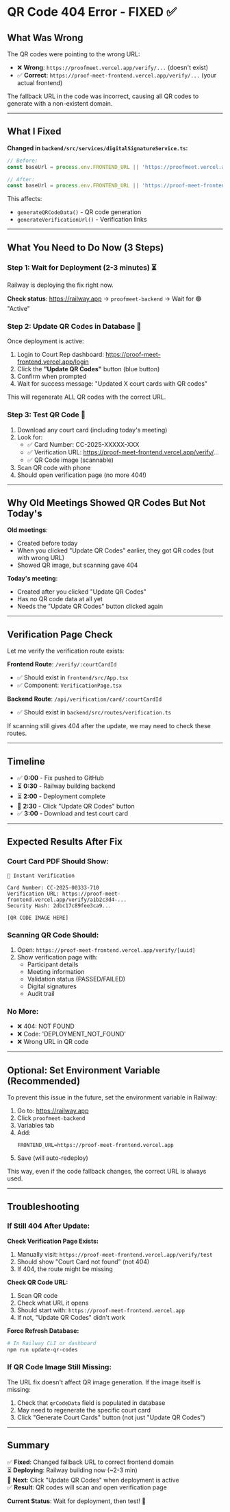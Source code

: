 # QR Code 404 Error - FIXED ✅

## What Was Wrong

The QR codes were pointing to the wrong URL:
- ❌ **Wrong**: `https://proofmeet.vercel.app/verify/...` (doesn't exist)
- ✅ **Correct**: `https://proof-meet-frontend.vercel.app/verify/...` (your actual frontend)

The fallback URL in the code was incorrect, causing all QR codes to generate with a non-existent domain.

---

## What I Fixed

**Changed in `backend/src/services/digitalSignatureService.ts`:**

```javascript
// Before:
const baseUrl = process.env.FRONTEND_URL || 'https://proofmeet.vercel.app';

// After:
const baseUrl = process.env.FRONTEND_URL || 'https://proof-meet-frontend.vercel.app';
```

This affects:
- `generateQRCodeData()` - QR code generation
- `generateVerificationUrl()` - Verification links

---

## What You Need to Do Now (3 Steps)

### Step 1: Wait for Deployment (2-3 minutes) ⏳
Railway is deploying the fix right now.

**Check status**: https://railway.app → `proofmeet-backend` → Wait for 🟢 "Active"

### Step 2: Update QR Codes in Database 🔄
Once deployment is active:

1. Login to Court Rep dashboard: https://proof-meet-frontend.vercel.app/login
2. Click the **"Update QR Codes"** button (blue button)
3. Confirm when prompted
4. Wait for success message: "Updated X court cards with QR codes"

This will regenerate ALL QR codes with the correct URL.

### Step 3: Test QR Code 📱

1. Download any court card (including today's meeting)
2. Look for:
   - ✅ Card Number: CC-2025-XXXXX-XXX
   - ✅ Verification URL: https://proof-meet-frontend.vercel.app/verify/...
   - ✅ QR Code image (scannable)
3. Scan QR code with phone
4. Should open verification page (no more 404!)

---

## Why Old Meetings Showed QR Codes But Not Today's

**Old meetings**: 
- Created before today
- When you clicked "Update QR Codes" earlier, they got QR codes (but with wrong URL)
- Showed QR image, but scanning gave 404

**Today's meeting**:
- Created after you clicked "Update QR Codes"  
- Has no QR code data at all yet
- Needs the "Update QR Codes" button clicked again

---

## Verification Page Check

Let me verify the verification route exists:

**Frontend Route**: `/verify/:courtCardId`
- ✅ Should exist in `frontend/src/App.tsx`
- ✅ Component: `VerificationPage.tsx`

**Backend Route**: `/api/verification/card/:courtCardId`
- ✅ Should exist in `backend/src/routes/verification.ts`

If scanning still gives 404 after the update, we may need to check these routes.

---

## Timeline

- ✅ **0:00** - Fix pushed to GitHub
- ⏳ **0:30** - Railway building backend
- ⏳ **2:00** - Deployment complete
- 🎯 **2:30** - Click "Update QR Codes" button
- ✅ **3:00** - Download and test court card

---

## Expected Results After Fix

### Court Card PDF Should Show:
```
📱 Instant Verification

Card Number: CC-2025-00333-710
Verification URL: https://proof-meet-frontend.vercel.app/verify/a1b2c3d4-...
Security Hash: 2dbc17c89fee3ca9...

[QR CODE IMAGE HERE]
```

### Scanning QR Code Should:
1. Open: `https://proof-meet-frontend.vercel.app/verify/[uuid]`
2. Show verification page with:
   - Participant details
   - Meeting information
   - Validation status (PASSED/FAILED)
   - Digital signatures
   - Audit trail

### No More:
- ❌ 404: NOT FOUND
- ❌ Code: 'DEPLOYMENT_NOT_FOUND'
- ❌ Wrong URL in QR code

---

## Optional: Set Environment Variable (Recommended)

To prevent this issue in the future, set the environment variable in Railway:

1. Go to: https://railway.app
2. Click `proofmeet-backend`
3. Variables tab
4. Add:
   ```
   FRONTEND_URL=https://proof-meet-frontend.vercel.app
   ```
5. Save (will auto-redeploy)

This way, even if the code fallback changes, the correct URL is always used.

---

## Troubleshooting

### If Still 404 After Update:

**Check Verification Page Exists:**
1. Manually visit: `https://proof-meet-frontend.vercel.app/verify/test`
2. Should show "Court Card not found" (not 404)
3. If 404, the route might be missing

**Check QR Code URL:**
1. Scan QR code
2. Check what URL it opens
3. Should start with: `https://proof-meet-frontend.vercel.app`
4. If not, "Update QR Codes" didn't work

**Force Refresh Database:**
```bash
# In Railway CLI or dashboard
npm run update-qr-codes
```

### If QR Code Image Still Missing:

The URL fix doesn't affect QR image generation. If the image itself is missing:
1. Check that `qrCodeData` field is populated in database
2. May need to regenerate the specific court card
3. Click "Generate Court Cards" button (not just "Update QR Codes")

---

## Summary

✅ **Fixed**: Changed fallback URL to correct frontend domain  
⏳ **Deploying**: Railway building now (~2-3 min)  
🎯 **Next**: Click "Update QR Codes" when deployment is active  
✅ **Result**: QR codes will scan and open verification page  

**Current Status**: Wait for deployment, then test! 🚀

